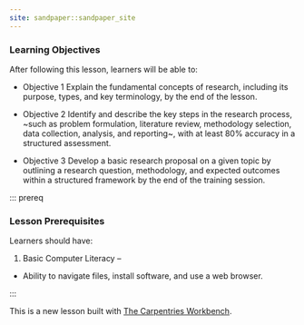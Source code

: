 ```yaml
---
site: sandpaper::sandpaper_site
---
```


### Learning Objectives
After following this lesson, learners will be able to:
 
* Objective 1
Explain the fundamental concepts of research, including its purpose, types, and key terminology, by the end of the lesson.

* Objective 2
Identify and describe the key steps in the research process, ~such as problem formulation, literature review, methodology selection, data collection, analysis, and reporting~, with at least 80% accuracy in a structured assessment.

* Objective 3
Develop a basic research proposal on a given topic by outlining a research question, methodology, and expected outcomes within a structured framework by the end of the training session.


::: prereq 
### Lesson Prerequisites

Learners should have:

1. Basic Computer Literacy – 
- Ability to navigate files, install software, and use a web browser.

:::






This is a new lesson built with [The Carpentries Workbench][workbench]. 


[workbench]: https://carpentries.github.io/sandpaper-docs

